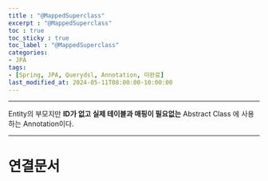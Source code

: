 ```yaml
---
title : "@MappedSuperclass"
excerpt : "@MappedSuperclass"
toc : true
toc_sticky : true
toc_label : "@MappedSuperclass"
categories:
- JPA
tags:
- [Spring, JPA, Querydsl, Annotation, 미완료]
last_modified_at: 2024-05-11T08:00:00-10:00:00
---
```

  
---
  
Entity의 부모지만 **ID가 없고 실제 테이블과 매핑이 필요없는** Abstract Class 에 사용하는 Annotation이다.

---
  
# 연결문서
